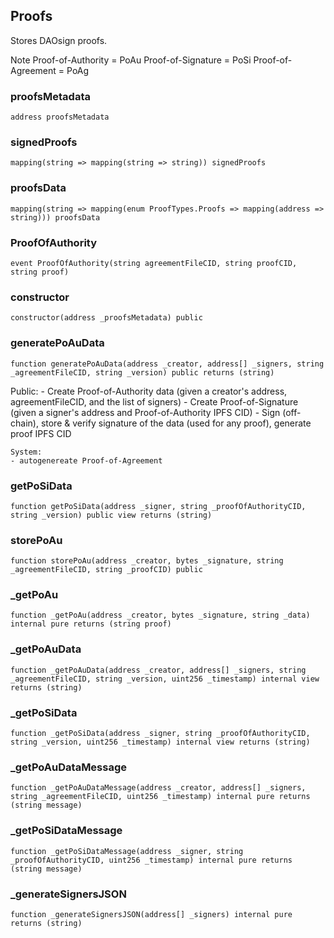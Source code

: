 ## Proofs

Stores DAOsign proofs.

Note
Proof-of-Authority = PoAu
Proof-of-Signature = PoSi
Proof-of-Agreement = PoAg

### proofsMetadata

```solidity
address proofsMetadata
```

### signedProofs

```solidity
mapping(string => mapping(string => string)) signedProofs
```

### proofsData

```solidity
mapping(string => mapping(enum ProofTypes.Proofs => mapping(address => string))) proofsData
```

### ProofOfAuthority

```solidity
event ProofOfAuthority(string agreementFileCID, string proofCID, string proof)
```

### constructor

```solidity
constructor(address _proofsMetadata) public
```

### generatePoAuData

```solidity
function generatePoAuData(address _creator, address[] _signers, string _agreementFileCID, string _version) public returns (string)
```

Public:
    - Create Proof-of-Authority data (given a creator's address, agreementFileCID, and the list of signers)
    - Create Proof-of-Signature (given a signer's address and Proof-of-Authority IPFS CID)
    - Sign (off-chain), store & verify signature of the data (used for any proof), generate proof IPFS CID

    System:
    - autogenereate Proof-of-Agreement

### getPoSiData

```solidity
function getPoSiData(address _signer, string _proofOfAuthorityCID, string _version) public view returns (string)
```

### storePoAu

```solidity
function storePoAu(address _creator, bytes _signature, string _agreementFileCID, string _proofCID) public
```

### _getPoAu

```solidity
function _getPoAu(address _creator, bytes _signature, string _data) internal pure returns (string proof)
```

### _getPoAuData

```solidity
function _getPoAuData(address _creator, address[] _signers, string _agreementFileCID, string _version, uint256 _timestamp) internal view returns (string)
```

### _getPoSiData

```solidity
function _getPoSiData(address _signer, string _proofOfAuthorityCID, string _version, uint256 _timestamp) internal view returns (string)
```

### _getPoAuDataMessage

```solidity
function _getPoAuDataMessage(address _creator, address[] _signers, string _agreementFileCID, uint256 _timestamp) internal pure returns (string message)
```

### _getPoSiDataMessage

```solidity
function _getPoSiDataMessage(address _signer, string _proofOfAuthorityCID, uint256 _timestamp) internal pure returns (string message)
```

### _generateSignersJSON

```solidity
function _generateSignersJSON(address[] _signers) internal pure returns (string)
```


